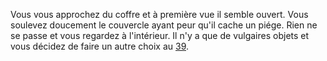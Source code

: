 Vous vous approchez du coffre et à première vue il semble ouvert. Vous soulevez doucement le couvercle ayant peur qu'il cache un piége. Rien ne se passe et vous regardez à l'intérieur. Il n'y a que de vulgaires objets et vous décidez de faire un autre choix au [39](39).
